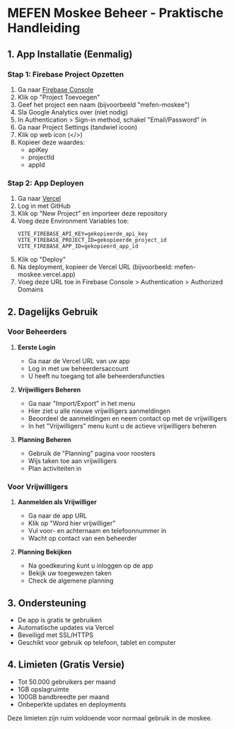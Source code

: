 # MEFEN Moskee Beheer - Praktische Handleiding

## 1. App Installatie (Eenmalig)

### Stap 1: Firebase Project Opzetten
1. Ga naar [Firebase Console](https://console.firebase.google.com)
2. Klik op "Project Toevoegen"
3. Geef het project een naam (bijvoorbeeld "mefen-moskee")
4. Sla Google Analytics over (niet nodig)
5. In Authentication > Sign-in method, schakel "Email/Password" in
6. Ga naar Project Settings (tandwiel icoon)
7. Klik op web icon (</>)
8. Kopieer deze waardes:
   - apiKey
   - projectId
   - appId

### Stap 2: App Deployen
1. Ga naar [Vercel](https://vercel.com)
2. Log in met GitHub
3. Klik op "New Project" en importeer deze repository
4. Voeg deze Environment Variables toe:
   ```
   VITE_FIREBASE_API_KEY=gekopieerde_api_key
   VITE_FIREBASE_PROJECT_ID=gekopieerde_project_id
   VITE_FIREBASE_APP_ID=gekopieerd_app_id
   ```
5. Klik op "Deploy"
6. Na deployment, kopieer de Vercel URL (bijvoorbeeld: mefen-moskee.vercel.app)
7. Voeg deze URL toe in Firebase Console > Authentication > Authorized Domains

## 2. Dagelijks Gebruik

### Voor Beheerders
1. **Eerste Login**
   - Ga naar de Vercel URL van uw app
   - Log in met uw beheerdersaccount
   - U heeft nu toegang tot alle beheerdersfuncties

2. **Vrijwilligers Beheren**
   - Ga naar "Import/Export" in het menu
   - Hier ziet u alle nieuwe vrijwilligers aanmeldingen
   - Beoordeel de aanmeldingen en neem contact op met de vrijwilligers
   - In het "Vrijwilligers" menu kunt u de actieve vrijwilligers beheren

3. **Planning Beheren**
   - Gebruik de "Planning" pagina voor roosters
   - Wijs taken toe aan vrijwilligers
   - Plan activiteiten in

### Voor Vrijwilligers
1. **Aanmelden als Vrijwilliger**
   - Ga naar de app URL
   - Klik op "Word hier vrijwilliger"
   - Vul voor- en achternaam en telefoonnummer in
   - Wacht op contact van een beheerder

2. **Planning Bekijken**
   - Na goedkeuring kunt u inloggen op de app
   - Bekijk uw toegewezen taken
   - Check de algemene planning

## 3. Ondersteuning
- De app is gratis te gebruiken
- Automatische updates via Vercel
- Beveiligd met SSL/HTTPS
- Geschikt voor gebruik op telefoon, tablet en computer

## 4. Limieten (Gratis Versie)
- Tot 50.000 gebruikers per maand
- 1GB opslagruimte
- 100GB bandbreedte per maand
- Onbeperkte updates en deployments

Deze limieten zijn ruim voldoende voor normaal gebruik in de moskee.
